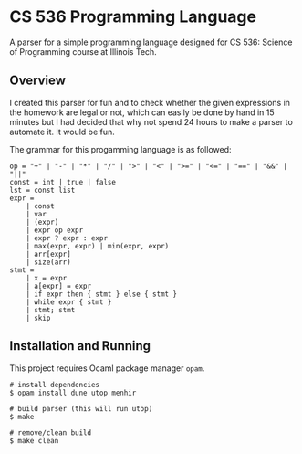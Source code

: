 # CS 536 Programming Language

A parser for a simple programming language designed for CS 536: Science of
Programming course at Illinois Tech.

## Overview

I created this parser for fun and to check whether the given expressions in
the homework are legal or not, which can easily be done by hand in 15 minutes but
I had decided that why not spend 24 hours to make a parser to automate it. It
would be fun.

The grammar for this progamming language is as followed:

```
op = "+" | "-" | "*" | "/" | ">" | "<" | ">=" | "<=" | "==" | "&&" | "||"
const = int | true | false
lst = const list
expr =
    | const
    | var
    | (expr)
    | expr op expr
    | expr ? expr : expr
    | max(expr, expr) | min(expr, expr)
    | arr[expr]
    | size(arr)
stmt =
    | x = expr
    | a[expr] = expr
    | if expr then { stmt } else { stmt }
    | while expr { stmt }
    | stmt; stmt
    | skip
```

## Installation and Running

This project requires Ocaml package manager `opam`.

```
# install dependencies
$ opam install dune utop menhir

# build parser (this will run utop)
$ make

# remove/clean build
$ make clean
```

